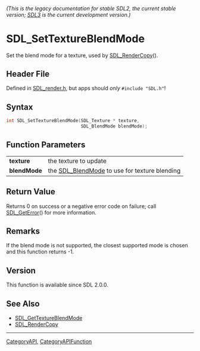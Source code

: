 ###### (This is the legacy documentation for stable SDL2, the current stable version; [SDL3](https://wiki.libsdl.org/SDL3/) is the current development version.)
# SDL_SetTextureBlendMode

Set the blend mode for a texture, used by [SDL_RenderCopy](SDL_RenderCopy)().

## Header File

Defined in [SDL_render.h](https://github.com/libsdl-org/SDL/blob/SDL2/include/SDL_render.h), but apps should _only_ `#include "SDL.h"`!

## Syntax

```c
int SDL_SetTextureBlendMode(SDL_Texture * texture,
                            SDL_BlendMode blendMode);

```

## Function Parameters

|                   |                                                                |
| ----------------- | -------------------------------------------------------------- |
| **texture**       | the texture to update                                          |
| **blendMode**     | the [SDL_BlendMode](SDL_BlendMode) to use for texture blending |

## Return Value

Returns 0 on success or a negative error code on failure; call
[SDL_GetError](SDL_GetError)() for more information.

## Remarks

If the blend mode is not supported, the closest supported mode is chosen
and this function returns -1.

## Version

This function is available since SDL 2.0.0.

## See Also

* [SDL_GetTextureBlendMode](SDL_GetTextureBlendMode)
* [SDL_RenderCopy](SDL_RenderCopy)

----
[CategoryAPI](CategoryAPI), [CategoryAPIFunction](CategoryAPIFunction)

